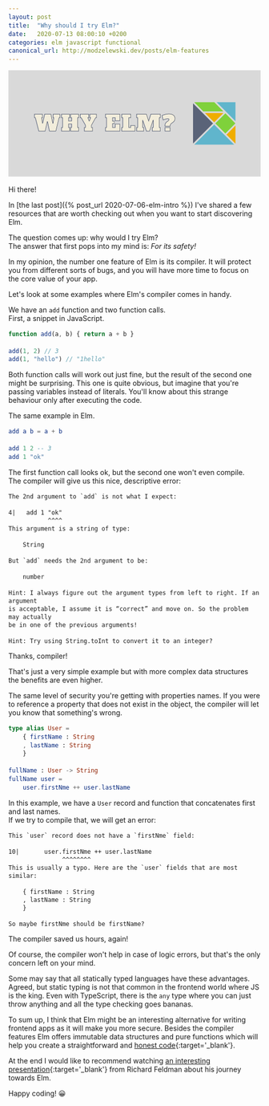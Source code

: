 ```yaml
---
layout: post
title:  "Why should I try Elm?"
date:   2020-07-13 08:00:10 +0200
categories: elm javascript functional
canonical_url: http://modzelewski.dev/posts/elm-features
---
```

![image](/assets/images/2020-07-13-elm-features.png)

Hi there!

In [the last post]({% post_url 2020-07-06-elm-intro %})
 I've shared a few resources that are worth checking out when you want to start discovering Elm.
 
The question comes up: why would I try Elm?<br/>
The answer that first pops into my mind is: *For its safety!*

In my opinion, the number one feature of Elm is its compiler.
It will protect you from different sorts of bugs, and you will have more time
 to focus on the core value of your app.   

Let's look at some examples where Elm's compiler comes in handy.

We have an `add` function and two function calls.<br/>
First, a snippet in JavaScript.
```javascript
function add(a, b) { return a + b }

add(1, 2) // 3
add(1, "hello") // "1hello"
```

Both function calls will work out just fine, but the result of the second one
might be surprising. This one is quite obvious, but imagine that you're passing
variables instead of literals. You'll know about this strange behaviour only
after executing the code. 
 
The same example in Elm.
```elm
add a b = a + b

add 1 2 -- 3
add 1 "ok"
``` 
The first function call looks ok, but the second one won't even compile.<br/>
The compiler will give us this nice, descriptive error:
```text
The 2nd argument to `add` is not what I expect:

4|   add 1 "ok"
           ^^^^
This argument is a string of type:

    String

But `add` needs the 2nd argument to be:

    number

Hint: I always figure out the argument types from left to right. If an argument
is acceptable, I assume it is “correct” and move on. So the problem may actually
be in one of the previous arguments!

Hint: Try using String.toInt to convert it to an integer?
```
Thanks, compiler!

That's just a very simple example but with more complex data structures the benefits are even higher.

The same level of security you're getting with properties names.
If you were to reference a property that does not exist in the object, 
the compiler will let you know that something's wrong.

```elm
type alias User =
    { firstName : String
    , lastName : String
    }

fullName : User -> String
fullName user =
    user.firstNme ++ user.lastName
```

In this example, we have a `User` record and function that concatenates first and last names.<br/>
If we try to compile that, we will get an error:
```text
This `user` record does not have a `firstNme` field:

10|       user.firstNme ++ user.lastName
               ^^^^^^^^
This is usually a typo. Here are the `user` fields that are most similar:

    { firstName : String
    , lastName : String
    }

So maybe firstNme should be firstName?
``` 
The compiler saved us hours, again!

Of course, the compiler won't help in case of logic errors, but that's the only concern left on your mind.

Some may say that all statically typed languages have these advantages.
Agreed, but static typing is not that common in the frontend world where JS is the king.
Even with TypeScript, there is the `any` type where you can just throw anything and 
all the type checking goes bananas.

To sum up, I think that Elm might be an interesting alternative for writing frontend apps
as it will make you more secure.
Besides the compiler features Elm offers immutable data structures and pure functions 
which will help you create a straightforward and [honest code][honest-code]{:target='_blank'}.

At the end I would like to recommend watching [an interesting presentation][presentation]{:target='_blank'}
 from Richard Feldman about his journey towards Elm.

Happy coding! 😀

[presentation]: https://www.youtube.com/watch?v=5CYeZ2kEiOI
[honest-code]: https://michaelfeathers.silvrback.com/functional-code-is-honest-code
